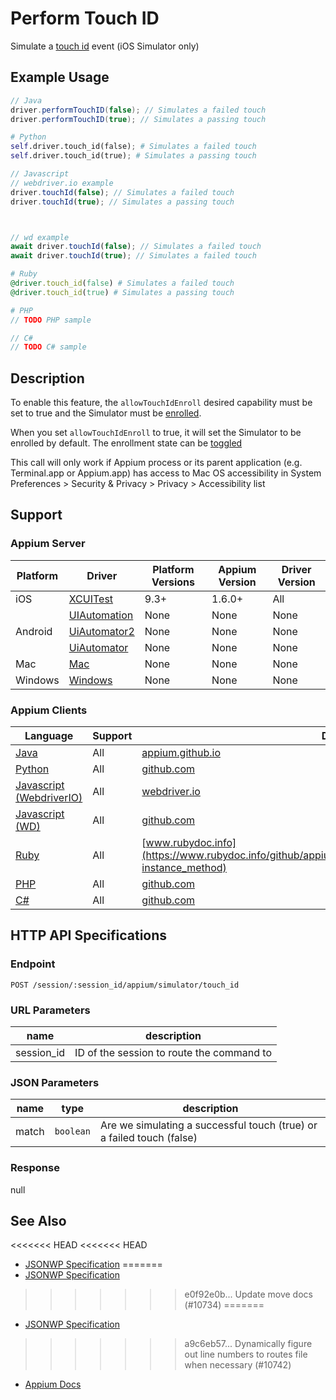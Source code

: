 # Perform Touch ID

Simulate a [touch id](https://support.apple.com/en-ca/ht201371) event (iOS Simulator only)
## Example Usage

```java
// Java
driver.performTouchID(false); // Simulates a failed touch
driver.performTouchID(true); // Simulates a passing touch

```

```python
# Python
self.driver.touch_id(false); # Simulates a failed touch
self.driver.touch_id(true); # Simulates a passing touch

```

```javascript
// Javascript
// webdriver.io example
driver.touchId(false); // Simulates a failed touch
driver.touchId(true); // Simulates a passing touch



// wd example
await driver.touchId(false); // Simulates a failed touch
await driver.touchId(true); // Simulates a failed touch

```

```ruby
# Ruby
@driver.touch_id(false) # Simulates a failed touch
@driver.touch_id(true) # Simulates a passing touch

```

```php
# PHP
// TODO PHP sample

```

```csharp
// C#
// TODO C# sample

```


## Description

To enable this feature, the `allowTouchIdEnroll` desired capability must be set to true and the Simulator
must be [enrolled](https://support.apple.com/en-ca/ht201371).

When you set `allowTouchIdEnroll` to true, it will set the Simulator to be enrolled by default.
The enrollment state can be [toggled](/docs/en/commands/device/simulator/toggle-touch-id-enrollment.md)

This call will only work if Appium process or its parent application (e.g. Terminal.app or Appium.app) has access to Mac OS accessibility in System Preferences > Security & Privacy > Privacy > Accessibility list


## Support

### Appium Server

|Platform|Driver|Platform Versions|Appium Version|Driver Version|
|--------|----------------|------|--------------|--------------|
| iOS | [XCUITest](/docs/en/drivers/ios-xcuitest.md) | 9.3+ | 1.6.0+ | All |
|  | [UIAutomation](/docs/en/drivers/ios-uiautomation.md) | None | None | None |
| Android | [UiAutomator2](/docs/en/drivers/android-uiautomator2.md) | None | None | None |
|  | [UiAutomator](/docs/en/drivers/android-uiautomator.md) | None | None | None |
| Mac | [Mac](/docs/en/drivers/mac.md) | None | None | None |
| Windows | [Windows](/docs/en/drivers/windows.md) | None | None | None |

### Appium Clients

|Language|Support|Documentation|
|--------|-------|-------------|
|[Java](https://github.com/appium/java-client/releases/latest)| All |  [appium.github.io](https://appium.github.io/java-client/io/appium/java_client/ios/PerformsTouchID.html#performTouchID-boolean-)  |
|[Python](https://github.com/appium/python-client/releases/latest)| All |  [github.com](https://github.com/appium/python-client/blob/master/appium/webdriver/webdriver.py#L661)  |
|[Javascript (WebdriverIO)](http://webdriver.io/index.html)| All |  [webdriver.io](http://webdriver.io/api/mobile/touchId.html)  |
|[Javascript (WD)](https://github.com/admc/wd/releases/latest)| All |  [github.com](https://github.com/admc/wd/blob/master/lib/commands.js#L3133)  |
|[Ruby](https://github.com/appium/ruby_lib/releases/latest)| All |  [www.rubydoc.info](https://www.rubydoc.info/github/appium/ruby_lib_core/Appium/Core/Ios/Device#touch_id-instance_method)  |
|[PHP](https://github.com/appium/php-client/releases/latest)| All |  [github.com](https://github.com/appium/php-client/)  |
|[C#](https://github.com/appium/appium-dotnet-driver/releases/latest)| All |  [github.com](https://github.com/appium/appium-dotnet-driver/)  |

## HTTP API Specifications

### Endpoint

`POST /session/:session_id/appium/simulator/touch_id`

### URL Parameters

|name|description|
|----|-----------|
|session_id|ID of the session to route the command to|

### JSON Parameters

|name|type|description|
|----|----|-----------|
| match | `boolean` | Are we simulating a successful touch (true) or a failed touch (false) |

### Response

null

## See Also

<<<<<<< HEAD
<<<<<<< HEAD
* [JSONWP Specification](https://github.com/appium/appium-base-driver/blob/master/lib/protocol/routes.js#L497)
=======
* [JSONWP Specification](https://github.com/appium/appium-base-driver/blob/master/lib/protocol/routes.js#L424)
>>>>>>> e0f92e0b... Update move docs (#10734)
=======
* [JSONWP Specification](https://github.com/appium/appium-base-driver/blob/master/lib/protocol/routes.js#L497)
>>>>>>> a9c6eb57... Dynamically figure out line numbers to routes file when necessary (#10742)
* [Appium Docs](https://github.com/appium/appium-xcuitest-driver/blob/master/docs/touch-id.md)
